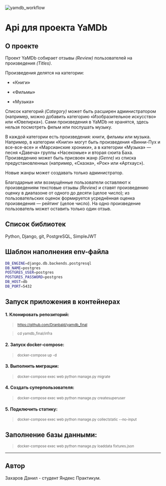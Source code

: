 ![yamdb_workflow](https://github.com/Dranbald/yamdb_final/actions/workflows/yamdb_workflow.yml/badge.svg)

# Api для проекта YaMDb

## О проекте

Проект YaMDb собирает отзывы *(Review)* пользователей на произведения *(Titles)*. 

Произведения делятся на категории: 

- «Книги»

- «Фильмы»

- «Музыка»

Список категорий *(Category)* может быть расширен администратором (например, можно добавить категорию «Изобразительное искусство» или «Ювелирка»).
Сами произведения в YaMDb не хранятся, здесь нельзя посмотреть фильм или послушать музыку.


В каждой категории есть произведения: книги, фильмы или музыка. Например, в категории «Книги» могут быть произведения «Винни-Пух и все-все-все» и «Марсианские хроники», а в категории «Музыка» — песня «Давеча» группы «Насекомые» и вторая сюита Баха.
Произведению может быть присвоен жанр *(Genre)* из списка предустановленных (например, «Сказка», «Рок» или «Артхаус»). 

Новые жанры может создавать только администратор.


Благодарные или возмущённые пользователи оставляют к произведениям текстовые отзывы *(Review)* и ставят произведению оценку в диапазоне от одного до десяти (целое число); из пользовательских оценок формируется усреднённая оценка произведения — рейтинг (целое число). На одно произведение пользователь может оставить только один отзыв.


## Список библиотек

Python, Django, git, PostgreSQL, SimpleJWT


## Шаблон наполнения env-файла

```bash
DB_ENGINE=django.db.backends.postgresql
DB_NAME=postgres
POSTGRES_USER=postgres
POSTGRES_PASSWORD=postgres
DB_HOST=db
DB_PORT=5432
```


## Запуск приложения в контейнерах
#### 1. Клонировать репозиторий:

> <sub> https://github.com/Dranbald/yamdb_final </sub>  

> <sub> cd yamdb_final/infra </sub>

#### 2. Запуск docker-compose:

> <sub> docker-compose up -d </sub> 

#### 3. Выполнить миграции:

> <sub> docker-compose exec web python manage.py migrate </sub> 

#### 4. Создать суперпользователя:

> <sub> docker-compose exec web python manage.py createsuperuser </sub> 

#### 5. Подключить статику:

> <sub> docker-compose exec web python manage.py collectstatic --no-input </sub> 

## Заполнение базы данными:

> <sub> docker-compose exec web python manage.py loaddata fixtures.json </sub> 


---
## Автор

Захаров Данил - студент Яндекс Практикум.
